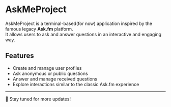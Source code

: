 # AskMeProject

AskMeProject is a terminal-based(for now) application inspired by the famous legacy **Ask.fm** platform.  
It allows users to ask and answer questions in an interactive and engaging way.  

## Features
- Create and manage user profiles  
- Ask anonymous or public questions  
- Answer and manage received questions  
- Explore interactions similar to the classic Ask.fm experience  

---

🚀 Stay tuned for more updates!
